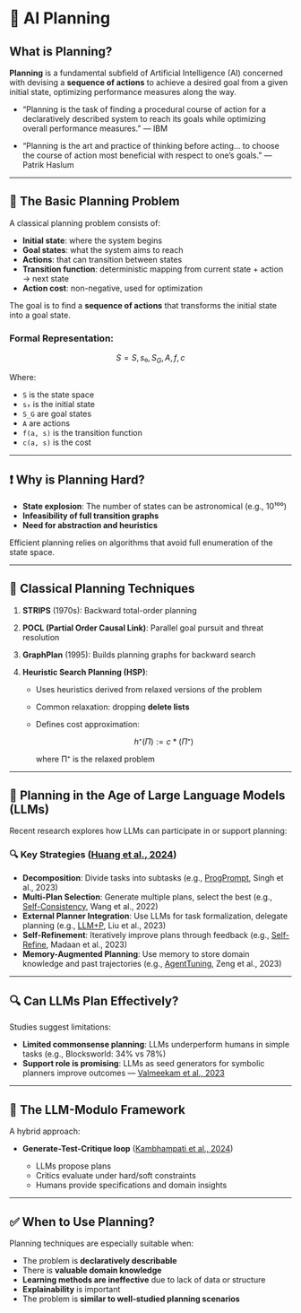 # 🧠 AI Planning

## What is Planning?

**Planning** is a fundamental subfield of Artificial Intelligence (AI) concerned with devising a **sequence of actions** to achieve a desired goal from a given initial state, optimizing performance measures along the way.

* “Planning is the task of finding a procedural course of action for a declaratively described system to reach its goals while optimizing overall performance measures.”
  — IBM

* “Planning is the art and practice of thinking before acting... to choose the course of action most beneficial with respect to one’s goals.”
  — Patrik Haslum

---

## 📌 The Basic Planning Problem

A classical planning problem consists of:

* **Initial state**: where the system begins
* **Goal states**: what the system aims to reach
* **Actions**: that can transition between states
* **Transition function**: deterministic mapping from current state + action → next state
* **Action cost**: non-negative, used for optimization

The goal is to find a **sequence of actions** that transforms the initial state into a goal state.

### Formal Representation:

```math
S = {S, s₀, S_G, A, f, c}
```

Where:

* `S` is the state space
* `s₀` is the initial state
* `S_G` are goal states
* `A` are actions
* `f(a, s)` is the transition function
* `c(a, s)` is the cost

---

## ❗ Why is Planning Hard?

* **State explosion**: The number of states can be astronomical (e.g., 10¹⁰⁰)
* **Infeasibility of full transition graphs**
* **Need for abstraction and heuristics**

Efficient planning relies on algorithms that avoid full enumeration of the state space.

---

## 🧭 Classical Planning Techniques

1. **STRIPS** (1970s): Backward total-order planning
2. **POCL (Partial Order Causal Link)**: Parallel goal pursuit and threat resolution
3. **GraphPlan** (1995): Builds planning graphs for backward search
4. **Heuristic Search Planning (HSP)**:

   * Uses heuristics derived from relaxed versions of the problem
   * Common relaxation: dropping **delete lists**
   * Defines cost approximation:

     ```math
     h⁺(Π) := c*(Π⁺)
     ```

     where Π⁺ is the relaxed problem

---

## 🧠 Planning in the Age of Large Language Models (LLMs)

Recent research explores how LLMs can participate in or support planning:

### 🔍 Key Strategies ([Huang et al., 2024](https://arxiv.org/abs/2402.02716))

* **Decomposition**: Divide tasks into subtasks (e.g., [ProgPrompt](https://doi.org/10.1109/ICRA48891.2023.10161330), Singh et al., 2023)
* **Multi-Plan Selection**: Generate multiple plans, select the best (e.g., [Self-Consistency](https://arxiv.org/abs/2203.11171), Wang et al., 2022)
* **External Planner Integration**: Use LLMs for task formalization, delegate planning (e.g., [LLM+P](https://arxiv.org/abs/2304.11477), Liu et al., 2023)
* **Self-Refinement**: Iteratively improve plans through feedback (e.g., [Self-Refine](https://papers.nips.cc/paper_files/paper/2023/hash/d9a2f5c8b1f9b58e9e1f3b119a301d7c-Abstract-Conference.html), Madaan et al., 2023)
* **Memory-Augmented Planning**: Use memory to store domain knowledge and past trajectories (e.g., [AgentTuning](https://aclanthology.org/2024.findings-acl.265/), Zeng et al., 2023)

---

## 🔍 Can LLMs Plan Effectively?

Studies suggest limitations:

* **Limited commonsense planning**: LLMs underperform humans in simple tasks (e.g., Blocksworld: 34% vs 78%)
* **Support role is promising**: LLMs as seed generators for symbolic planners improve outcomes
  — [Valmeekam et al., 2023](https://proceedings.neurips.cc/paper_files/paper/2023/hash/93fdb8361dc28ab580b1d087fb09fcd7-Abstract-Conference.html)

---

## 🧩 The LLM-Modulo Framework

A hybrid approach:

* **Generate-Test-Critique loop** ([Kambhampati et al., 2024](https://proceedings.mlr.press/v238/kambhampati24a.html))

  * LLMs propose plans
  * Critics evaluate under hard/soft constraints
  * Humans provide specifications and domain insights

---

## ✅ When to Use Planning?

Planning techniques are especially suitable when:

* The problem is **declaratively describable**
* There is **valuable domain knowledge**
* **Learning methods are ineffective** due to lack of data or structure
* **Explainability** is important
* The problem is **similar to well-studied planning scenarios**